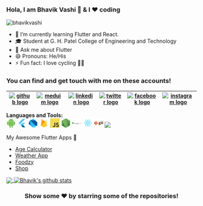 ### Hola, I am Bhavik Vashi 👋 & I ❤️ coding
<p align="left"> <img src="https://komarev.com/ghpvc/?username=bhavikvashi1804&label=Views&color=blue&style=plastic" alt="bhavikvashi" /> </p>


- 🌱 I’m currently learning Flutter and React.
- 🎓 Student at G. H. Patel College of Engineering and Technology
- 💬 Ask me about Flutter
- 😄 Pronouns: He/His
- ⚡ Fun fact: I love cycling 🚴‍♂️

### You can find and get touch with me on these accounts!
|[<img src="https://img.icons8.com/fluent/48/000000/github.png" alt="github logo" width="34">](https://github.com/bhavikvashi1804) |[<img src="https://img.icons8.com/ios-glyphs/30/000000/medium-monogram.png" alt="meduim logo" width="34">](https://medium.com/@bhavikvashi1804)|[<img src="https://img.icons8.com/fluent/48/000000/linkedin.png" alt="linkedin logo" width="34">](https://www.linkedin.com/in/bhavik-vashi-709458152/)|[<img src="https://img.icons8.com/fluent/48/000000/twitter.png" alt="twitter logo" width="34">](https://twitter.com/iambhavikvashi) |[<img src="https://img.icons8.com/fluent/48/000000/facebook-new.png" alt="facebook logo" width="34">](https://www.facebook.com/BhavikVashi1804)|[<img src="https://img.icons8.com/fluent/48/000000/instagram-new.png" alt="instagram logo" width="34">](https://www.instagram.com/bhavikvashi)|
|---|---|---|---|---|---|

**Languages and Tools:**  
<code><img height="25" src="https://raw.githubusercontent.com/github/explore/80688e429a7d4ef2fca1e82350fe8e3517d3494d/topics/android/android.png"></code>
<code><img height="25" src="https://raw.githubusercontent.com/github/explore/80688e429a7d4ef2fca1e82350fe8e3517d3494d/topics/flutter/flutter.png"></code>
<code><img height="25" src="https://raw.githubusercontent.com/github/explore/80688e429a7d4ef2fca1e82350fe8e3517d3494d/topics/dart/dart.png"></code>
<code><img height="25" src="https://raw.githubusercontent.com/github/explore/80688e429a7d4ef2fca1e82350fe8e3517d3494d/topics/firebase/firebase.png"></code>
<code><img height="25" src="https://raw.githubusercontent.com/github/explore/80688e429a7d4ef2fca1e82350fe8e3517d3494d/topics/javascript/javascript.png"></code>
<code><img height="25" src="https://raw.githubusercontent.com/github/explore/80688e429a7d4ef2fca1e82350fe8e3517d3494d/topics/nodejs/nodejs.png"></code>
<code><img height="25" src="https://raw.githubusercontent.com/github/explore/80688e429a7d4ef2fca1e82350fe8e3517d3494d/topics/mongodb/mongodb.png"></code> 
<code><img height="25" src="https://raw.githubusercontent.com/github/explore/80688e429a7d4ef2fca1e82350fe8e3517d3494d/topics/react/react.png"></code> 
<code><img height="25" src="https://raw.githubusercontent.com/github/explore/80688e429a7d4ef2fca1e82350fe8e3517d3494d/topics/git/git.png"></code>
<code><img height="25" src="https://img.icons8.com/fluent/48/000000/github.png"></code>


My Awesome Flutter  Apps 💙
 - [Age Calculator](https://bhavikvashi1804.github.io/Age_Calculator)
 - [Weather App](https://bhavikvashi1804.github.io/flutter_BLoC_Weather_App)
 - [Foodzy](https://bhavikvashi1804.github.io/foodzy)
 - [Shop](https://bhavikvashi1804.github.io/shop/)
 


<a href="https://github.com/bhavikvashi1804">
  <img align="center" src="https://github-readme-stats.vercel.app/api/top-langs/?username=bhavikvashi1804&theme=light&hide_langs_below=1" />
</a>
<a href="https://github.com/bhavikvashi1804">
 <img align="center" src="https://github-readme-stats.vercel.app/api?username=bhavikvashi1804&show_icons=true&theme=light&line_height=27" alt="Bhavik's github stats"/>
</a>

<div align="center">

### Show some ❤️ by starring some of the repositories!

</div>
